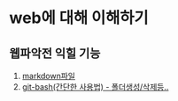 # web에 대해 이해하기

## 웹파악전 익힐 기능
1. [markdown파일](http://guides.gitbub.com/features/mastering-markdown/)
2. [git-bash(간단한 사용법) - 폴더생성/삭제등..](git_bash_basic.md)
